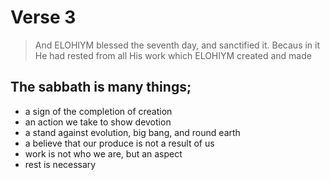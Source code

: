 # Verse 3

> And ELOHIYM blessed the seventh day, and sanctified it. Becaus in it He had rested from all His work which ELOHIYM created and made

## The sabbath is many things;
- a sign of the completion of creation
- an action we take to show devotion
- a stand against evolution, big bang, and round earth
- a believe that our produce is not a result of us
- work is not who we are, but an aspect
- rest is necessary